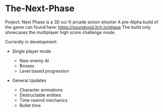 # The-Next-Phase
Project: Next Phase is a 3D sci-fi arcade action shooter
A pre-Alpha build of the game can found here: https://soundvoid.itch.io/phase
The build only showcases the multiplayer high score challenge mode.

Currently in development:
- Single player mode
  - New enemy AI
  - Bosses
  - Level based progression

- General Updates
  - Character animations
  - Destructable entities
  - Time rewind mechanics
  - Bullet time

